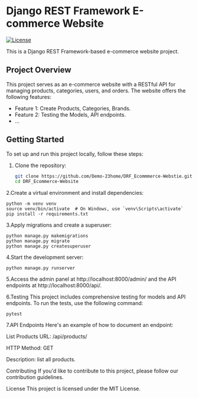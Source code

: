 # Django REST Framework E-commerce Website

[![License](https://img.shields.io/badge/license-MIT-blue.svg)](LICENSE)

This is a Django REST Framework-based e-commerce website project.

## Project Overview

This project serves as an e-commerce website with a RESTful API for managing products, categories, users, and orders. The website offers the following features:

- Feature 1: Create Products, Categories, Brands.
- Feature 2: Testing the Models, API endpoints.
- ...

## Getting Started

To set up and run this project locally, follow these steps:

1. Clone the repository:

   ```bash
   git clone https://github.com/Demo-23home/DRF_Ecommmerce-Webstie.git
   cd DRF_Ecommerce-Website

2.Create a virtual environment and install dependencies:

```
python -m venv venv
source venv/bin/activate  # On Windows, use `venv\Scripts\activate`
pip install -r requirements.txt
```

3.Apply migrations and create a superuser:
```
python manage.py makemigrations
python manage.py migrate
python manage.py createsuperuser
```

4.Start the development server:
```
python manage.py runserver
```

5.Access the admin panel at http://localhost:8000/admin/ and the API endpoints at http://localhost:8000/api/.

6.Testing
This project includes comprehensive testing for models and API endpoints. To run the tests, use the following command:
```
pytest
```

7.API Endpoints
Here's an example of how to document an endpoint:

List Products
URL: /api/products/

HTTP Method: GET

Description: list all products.

Contributing
If you'd like to contribute to this project, please follow our contribution guidelines.

License
This project is licensed under the MIT License.
